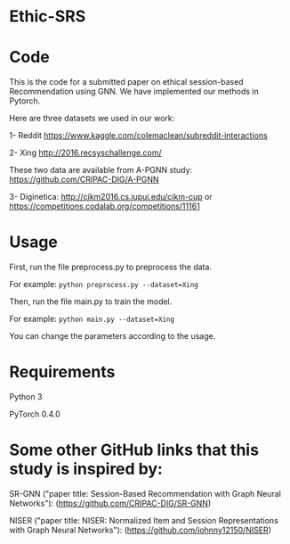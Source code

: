 # Ethic-SRS
# Code 
This is the code for a submitted paper on ethical session-based Recommendation using GNN.
We have implemented our methods in Pytorch.

Here are three datasets we used in our work:

1- Reddit https://www.kaggle.com/colemaclean/subreddit-interactions

2- Xing http://2016.recsyschallenge.com/

These two data are available from A-PGNN study: https://github.com/CRIPAC-DIG/A-PGNN

3- Diginetica: http://cikm2016.cs.iupui.edu/cikm-cup or https://competitions.codalab.org/competitions/11161

# Usage
First, run the file preprocess.py to preprocess the data.

For example: ```python preprocess.py --dataset=Xing```

Then, run the file main.py to train the model.

For example: ```python main.py --dataset=Xing```

You can change the parameters according to the usage.

# Requirements
Python 3

PyTorch 0.4.0

# Some other GitHub links that this study is inspired by:
SR-GNN ("paper title: Session-Based Recommendation with Graph Neural Networks"): (https://github.com/CRIPAC-DIG/SR-GNN)

NISER ("paper title: NISER: Normalized Item and Session Representations with Graph Neural Networks"): (https://github.com/johnny12150/NISER)
